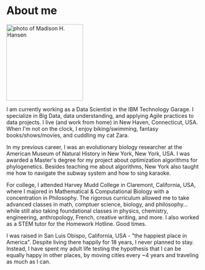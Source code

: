 # About me

<img src="headshot_cropped.jpg" alt="photo of Madison H. Hansen" class="inline" height="200">

I am currently working as a Data Scientist in the IBM Technology Garage. I specialize in Big Data, data understanding, and applying Agile practices to data projects. I live (and work from home) in New Haven, Connecticut, USA. When I'm not on the clock, I enjoy biking/swimming, fantasy books/shows/movies, and cuddling my cat Zara. 

In my previous career, I was an evolutionary biology researcher at the American Museum of Natural History in New York, New York, USA. I was awarded a Master's degree for my project about optimization algorithms for phylogenetics. Besides teaching me about algorithms, New York also taught me how to navigate the subway system and how to sing karaoke.

For college, I attended Harvey Mudd College in Claremont, California, USA, where I majored in Mathematical & Computational Biology with a concentration in Philosophy. The rigorous curriculum allowed me to take advanced classes in math, comptuer science, biology, and philosophy... while still also taking foundational classes in physics, chemistry, engineering, anthropology, French, creative writing, and more. I also worked as a STEM tutor for the Homework Hotline. Good times.

I was raised in San Luis Obispo, California, USA - "the happiest place in America". Despite living there happily for 18 years, I never planned to stay. Instead, I have spent my adult life testing the hypothesis that I can be equally happy in other places, by moving cities every ~4 years and traveling as much as I can. 
